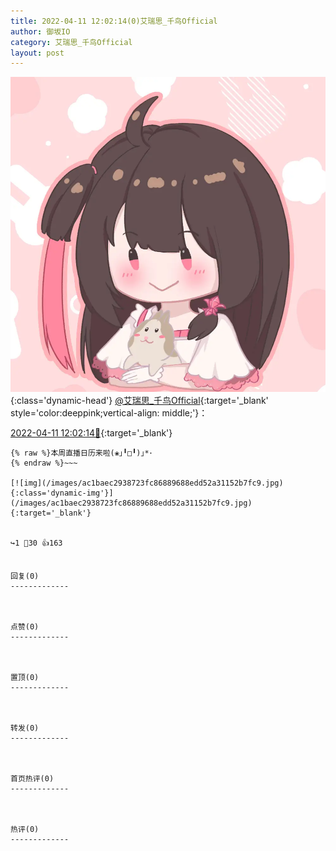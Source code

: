 ```yaml
---
title: 2022-04-11 12:02:14(0)艾瑞思_千鸟Official
author: 御坂IO
category: 艾瑞思_千鸟Official
layout: post
---
```


![img](/images/7e08840c56f251de28bdf766b647bd5fe9a5d50a.jpg){:class='dynamic-head'}
[@艾瑞思_千鸟Official](https://space.bilibili.com/1090010845/dynamic){:target='_blank' style='color:deeppink;vertical-align: middle;'}：

[2022-04-11 12:02:14🔗](https://t.bilibili.com/647729747484213250){:target='_blank'}

~~~
{% raw %}本周直播日历来啦(❀｣╹□╹)｣*･
{% endraw %}~~~

[![img](/images/ac1baec2938723fc86889688edd52a31152b7fc9.jpg){:class='dynamic-img'}](/images/ac1baec2938723fc86889688edd52a31152b7fc9.jpg){:target='_blank'}


↪️1 💬30 👍163


回复(0)
-------------



点赞(0)
-------------



置顶(0)
-------------



转发(0)
-------------



首页热评(0)
-------------



热评(0)
-------------



